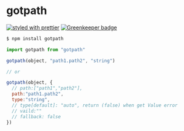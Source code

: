 # gotpath

[![styled with prettier](https://img.shields.io/badge/styled_with-prettier-ff69b4.svg)](https://github.com/prettier/prettier)
[![Greenkeeper badge](https://badges.greenkeeper.io/alexjoverm/typescript-library-starter.svg)](https://greenkeeper.io/)

``` bash
$ npm install gotpath
```

``` javascript
import gotpath from "gotpath"

gotpath(object, "path1.path2", "string")

// or 

gotpath(object, {
  // path:["path1","path2"],
  path:"path1.path2",
  type:"string",
  // type[default]: "auto", return (false) when get Value error
  // vaild:""
  // fallback: false 
})

```